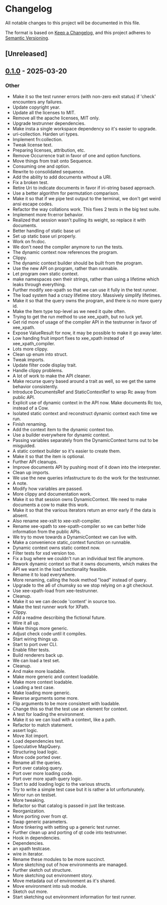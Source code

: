 # Changelog

All notable changes to this project will be documented in this file.

The format is based on [Keep a Changelog](https://keepachangelog.com/en/1.0.0/),
and this project adheres to [Semantic Versioning](https://semver.org/spec/v2.0.0.html).

## [Unreleased]

## [0.1.0](https://github.com/Paligo/xee/releases/tag/xee-testrunner-v0.1.0) - 2025-03-20

### Other

- Make it so the test runner errors (with non-zero exit status) if 'check' encounters any failures.
- Update copyright year.
- Update all the licenses to MIT.
- Remove all the apache licenses, MIT only.
- Upgrade testrunner dependencies.
- Make insta a single workspace dependency so it's easier to upgrade.
- uri-collection. Harden uri types.
- Implement fn:collection.
- Tweak license text.
- Preparing licenses, attribution, etc.
- Remove Occurrence trait in favor of one and option functions.
- Move things from trait onto Sequence.
- Consuming one and option.
- Rewrite to consolidated sequence.
- Add the ability to add documents without a URI.
- Fix a broken test.
- Retire Uri to indicate documents in favor if iri-string based approach.
- Use a better algorithm for permutation comparison.
- Make it so that if we pipe test output to the terminal, we don't get weird ansi escape codes.
- Refactor the way collations work. This fixes 2 tests in the big test suite.
- Implement more fn:error behavior.
- Realized that session wasn't pulling its weight, so replace it with documents.
- Better handling of static base uri
- Set up static base uri properly.
- Work on fn:doc.
- We don't need the compiler anymore to run the tests.
- The dynamic context now references the program.
- Clippy.
- The dynamic context builder should be built from the program.
- Use the new API on program, rather than runnable.
- Let program own static context.
- make namespaces own their strings, rather than using a lifetime which leaks through everything.
- Further modify xee-xpath so that we can use it fully in the test runner.
- The load system had a crazy lifetime story. Massively simplify lifetimes.
- Make it so that the query owns the program, and there is no more query id.
- Make the Item type top-level as we need it quite often.
- Trying to get the run method to use xee_xpath, but no luck yet.
- Get rid more of usage of the compiler API in the testrunner in favor of xee_xpath.
- Expose ValueResult for now, it may be possible to make it go away later.
- Low handing fruit import fixes to xee_xpath instead of xee_xpath_compiler.
- Lots more clippy.
- Clean up enum into struct.
- Tweak imports.
- Update filter code display trait.
- Handle clippy problems.
- A lot of work to make the API cleaner.
- Make recurse query based around a trait as well, so we get the same behavior consistently.
- Introduce DocumentsRef and StaticContextRef to wrap Rc away from public API.
- Explicit use of dynamic context in the API now. Make documents Rc too, instead of a Cow.
- Isolated static context and reconstruct dynamic context each time we run.
- Finish renaming.
- Add the context item to the dynamic context too.
- Use a builder everywhere for dynamic context.
- Passing variables separately from the DynamicContext turns out to be misguided.
- A static context builder so it's easier to create them.
- Make it so that the item is optional.
- Further API cleanups.
- Improve documents API by pushing most of it down into the interpreter.
- Clean up imports.
- We use the new queries infastructure to do the work for the testrunner.
- A note.
- Modify how variables are passed.
- More clippy and documentation work.
- Make it so that session owns DynamicContext. We need to make documents a cow to make this work.
- Make it so that the various iterators return an error early if the data is absent.
- Also rename xee-xslt to xee-xslt-compiler.
- Rename xee-xpath to xee-xpath-compiler so we can better hide information from the public APIs.
- We try to move towards a DynamicContext we can live with.
- Make a convenience static_context function on runnable.
- Dynamic context owns static context now.
- Filter tests for xsd version too.
- Fix a bug where we couldn't run an individual test file anymore.
- Rework dynamic context so that it owns documents, which makes the API we want in the load functionality feasible.
- Rename it to load everywhere.
- More renaming, calling the hook method "load" instead of query.
- Upgrade to the a6 of chumsky so we stop relying on a git checkout.
- Use xee-xpath-load from xee-testrunner.
- Cleanup.
- Make it so we can decode 'content' in source too.
- Make the test runner work for XPath.
- Clippy.
- Add a readme describing the fictional future.
- Wire it all up.
- Make things more generic.
- Adjust check code until it compiles.
- Start wiring things up.
- Start to port over CLI.
- Enable filter tests.
- Build renderers back up.
- We can load a test set.
- Cleanup.
- And make more loadable.
- Make more generic and context loadable.
- Make more context loadable.
- Loading a test case.
- Make loading more generic.
- Reverse arguments some more.
- Flip arguments to be more consistent with loadable.
- Change this so that the test use an element for context.
- A test for loading the environment.
- Make it so we can load with a context, like a path.
- Refactor to match statement.
- assert logic.
- Move Xot import.
- Load dependencies test.
- Speculative MapQuery.
- Structuring load logic.
- More code ported over.
- Rename all the queries.
- Port over catalog query.
- Port over more loading code.
- Port over more xpath query logic.
- Start to add loading logic to the various structs.
- Try to write a simple test case but it is rather a lot unfortunately.
- Mirror run on testset.
- More tweaking.
- Refactor so that catalog is passed in just like testcase.
- Reorganization.
- More porting over from qt.
- Swap generic parameters.
- More tinkering with setting up a generic test runner.
- Further clean up and porting of qt code into testrunner.
- Hook in dependencies.
- Dependencies.
- an xpath testcase.
- wire in iterator.
- Rename these modules to be more succinct.
- More sketching out of how environments are managed.
- Further sketch out structure.
- More sketching out environment story.
- Move metadata out of environment as it's shared.
- Move environment into sub module.
- Sketch out more.
- Start sketching out environment information for test runner.
